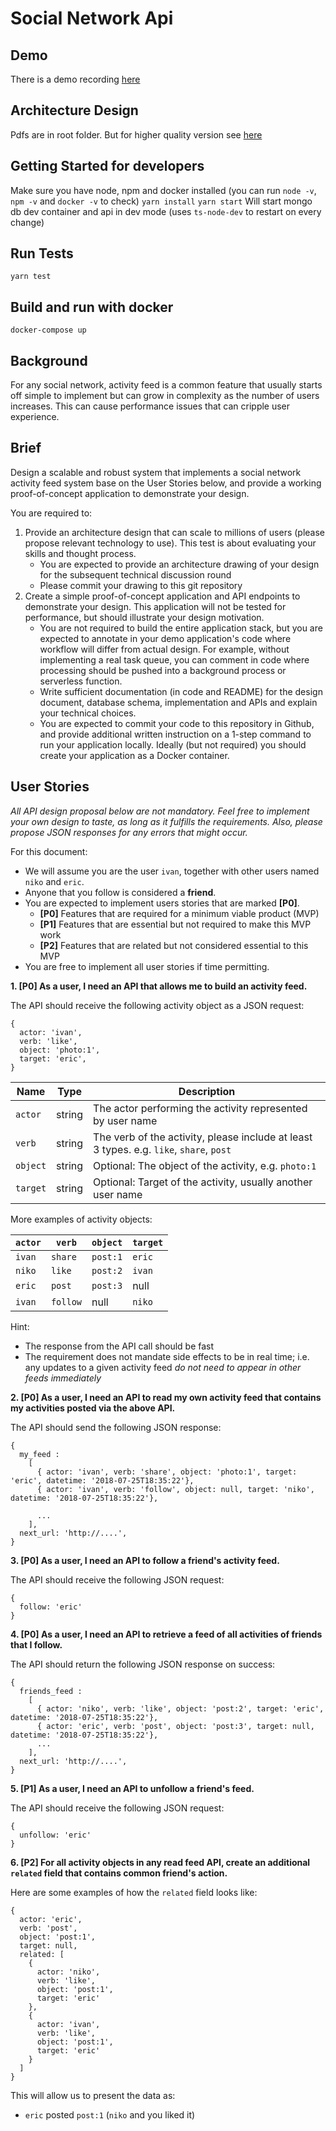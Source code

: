 # Social Network Api

## Demo

There is a demo recording [here](https://www.dropbox.com/s/4s3fdrl0my417lg/Demo.mov?dl=0)

## Architecture Design

Pdfs are in root folder. But for higher quality version see [here](https://miro.com/app/board/o9J_lrJNYVw=/?invite_link_id=803757951231)

## Getting Started for developers

Make sure you have node, npm and docker installed (you can run `node -v`, `npm -v` and `docker -v` to check)
`yarn install`
`yarn start` Will start mongo db dev container and api in dev mode (uses `ts-node-dev` to restart on every change)

## Run Tests

`yarn test`

## Build and run with docker

`docker-compose up`

## Background

For any social network, activity feed is a common feature that usually starts off simple to implement but can grow in complexity as the number of users increases. This can cause performance issues that can cripple user experience.

## Brief

Design a scalable and robust system that implements a social network activity feed system base on the User Stories below, and provide a working proof-of-concept application to demonstrate your design.

You are required to:

1. Provide an architecture design that can scale to millions of users (please propose relevant technology to use). This test is about evaluating your skills and thought process.
   - You are expected to provide an architecture drawing of your design for the subsequent technical discussion round
   - Please commit your drawing to this git repository
1. Create a simple proof-of-concept application and API endpoints to demonstrate your design. This application will not be tested for performance, but should illustrate your design motivation.
   - You are not required to build the entire application stack, but you are expected to annotate in your demo application's code where workflow will differ from actual design. For example, without implementing a real task queue, you can comment in code where processing should be pushed into a background process or serverless function.
   - Write sufficient documentation (in code and README) for the design document, database schema, implementation and APIs and explain your technical choices.
   - You are expected to commit your code to this repository in Github, and provide additional written instruction on a 1-step command to run your application locally. Ideally (but not required) you should create your application as a Docker container.

## User Stories

_All API design proposal below are not mandatory. Feel free to implement your own design to taste, as long as it fulfills the requirements. Also, please propose JSON responses for any errors that might occur._

For this document:

- We will assume you are the user `ivan`, together with other users named `niko` and `eric`.
- Anyone that you follow is considered a **friend**.
- You are expected to implement users stories that are marked **[P0]**.
  - **[P0]** Features that are required for a minimum viable product (MVP)
  - **[P1]** Features that are essential but not required to make this MVP work
  - **[P2]** Features that are related but not considered essential to this MVP
- You are free to implement all user stories if time permitting.

**1. [P0] As a user, I need an API that allows me to build an activity feed.**

The API should receive the following activity object as a JSON request:

```
{
  actor: 'ivan',
  verb: 'like',
  object: 'photo:1',
  target: 'eric',
}
```

| Name     | Type   | Description                                                                             |
| -------- | ------ | --------------------------------------------------------------------------------------- |
| `actor`  | string | The actor performing the activity represented by user name                              |
| `verb`   | string | The verb of the activity, please include at least 3 types. e.g. `like`, `share`, `post` |
| `object` | string | Optional: The object of the activity, e.g. `photo:1`                                    |
| `target` | string | Optional: Target of the activity, usually another user name                             |

More examples of activity objects:

| `actor` | `verb`   | `object` | `target` |
| ------- | -------- | -------- | -------- |
| `ivan`  | `share`  | `post:1` | `eric`   |
| `niko`  | `like`   | `post:2` | `ivan`   |
| `eric`  | `post`   | `post:3` | null     |
| `ivan`  | `follow` | null     | `niko`   |

Hint:

- The response from the API call should be fast
- The requirement does not mandate side effects to be in real time; i.e. any updates to a given activity feed _do not need to appear in other feeds immediately_

**2. [P0] As a user, I need an API to read my own activity feed that contains my activities posted via the above API.**

The API should send the following JSON response:

```
{
  my_feed :
    [
      { actor: 'ivan', verb: 'share', object: 'photo:1', target: 'eric', datetime: '2018-07-25T18:35:22'},
      { actor: 'ivan', verb: 'follow', object: null, target: 'niko', datetime: '2018-07-25T18:35:22'},

      ...
    ],
  next_url: 'http://....',
}
```

**3. [P0] As a user, I need an API to follow a friend's activity feed.**

The API should receive the following JSON request:

```
{
  follow: 'eric'
}
```

**4. [P0] As a user, I need an API to retrieve a feed of all activities of friends that I follow.**

The API should return the following JSON response on success:

```
{
  friends_feed :
    [
      { actor: 'niko', verb: 'like', object: 'post:2', target: 'eric', datetime: '2018-07-25T18:35:22'},
      { actor: 'eric', verb: 'post', object: 'post:3', target: null, datetime: '2018-07-25T18:35:22'},
      ...
    ],
  next_url: 'http://....',
}
```

**5. [P1] As a user, I need an API to unfollow a friend's feed.**

The API should receive the following JSON request:

```
{
  unfollow: 'eric'
}
```

**6. [P2] For all activity objects in any read feed API, create an additional `related` field that contains common friend's action.**

Here are some examples of how the `related` field looks like:

```
{
  actor: 'eric',
  verb: 'post',
  object: 'post:1',
  target: null,
  related: [
    {
      actor: 'niko',
      verb: 'like',
      object: 'post:1',
      target: 'eric'
    },
    {
      actor: 'ivan',
      verb: 'like',
      object: 'post:1',
      target: 'eric'
    }
  ]
}
```

This will allow us to present the data as:

- `eric` posted `post:1` (`niko` and you liked it)
